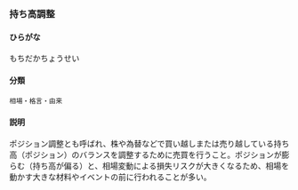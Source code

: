 <div style="display:none;">

## [あ行](securities-terms?id=あ行)
## [か行](securities-terms?id=か行)
## [さ行](securities-terms?id=さ行)
## [た行](securities-terms?id=た行)
## [な行](securities-terms?id=な行)
## [は行](securities-terms?id=は行)
## [ま行](securities-terms?id=ま行)

</div>

### 持ち高調整

#### ひらがな

もちだかちょうせい

#### 分類

`相場・格言・由来`

#### 説明

ポジション調整とも呼ばれ、株や為替などで買い越しまたは売り越している持ち高（ポジション）のバランスを調整するために売買を行うこと。ポジションが膨らむ（持ち高が偏る）と、相場変動による損失リスクが大きくなるため、相場を動かす大きな材料やイベントの前に行われることが多い。

<div style="display:none;">

## [や行](securities-terms?id=や行)
## [ら行](securities-terms?id=ら行)
## [わ行](securities-terms?id=わ行)
## [英数字・記号](securities-terms?id=英数字・記号)

</div>

